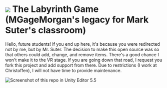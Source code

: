 # ![](https://github.com/MGageMorgan/labyrinth/blob/master/screencaps/sam_rabbit.png?raw=true) The Labyrinth Game (MGageMorgan's legacy for Mark Suter's classroom)
Hello, future students! If you end up here, it's because you were redirected not by me, but by Mr. Suter. The decision to make this open source was so that others could add, change, and remove items. There's a good chance I won't make it to the VR stage. If you are going down that road, I request you fork this project and add support from there. Due to restrictions (I work at Christoffen), I will not have time to provide maintenance. 

![Screenshot of this repo in Unity Editor 5.5](https://raw.githubusercontent.com/MGageMorgan/labyrinth/master/screencaps/1.png)

